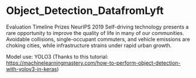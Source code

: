 # Object_Detection_DatafromLyft
 Evaluation Timeline Prizes NeurIPS 2019   Self-driving technology presents a rare opportunity to improve the quality of life in many of our communities. Avoidable collisions, single-occupant commuters, and vehicle emissions are choking cities, while infrastructure strains under rapid urban growth. 
 
 Model use: YOLO3 (Thanks to this tutorial: https://machinelearningmastery.com/how-to-perform-object-detection-with-yolov3-in-keras)
